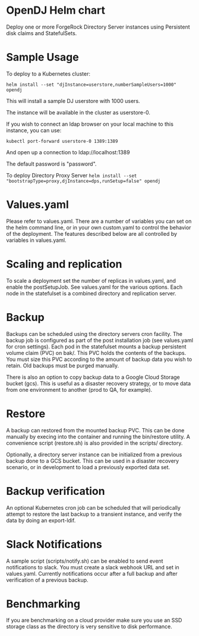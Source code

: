 # OpenDJ Helm chart

Deploy one or more ForgeRock Directory Server instances using Persistent disk claims
and StatefulSets. 

# Sample Usage

To deploy to a Kubernetes cluster:

`helm install --set "djInstance=userstore,numberSampleUsers=1000" opendj`

This will install a sample DJ userstore with 1000 users. 

The instance will be available in the cluster as userstore-0. 

If you wish to connect an ldap browser on your local machine to this instance, you can use:

`kubectl port-forward userstore-0 1389:1389`

And open up a connection to ldap://localhost:1389 

The default password is "password".

To deploy Directory Proxy Server
`helm install --set "bootstrapType=proxy,djInstance=dps,runSetup=false" opendj`


# Values.yaml

Please refer to values.yaml. There are a number of variables you can set on the helm command line, or 
in your own custom.yaml to control the behavior of the deployment. The features described below
are all controlled by variables in values.yaml.

# Scaling and replication

To scale a deployment set the number of replicas in values.yaml, and enable the postSetupJob. See values.yaml
for the various options. Each node in the statefulset is a combined directory and replication server. 


# Backup

Backups can be scheduled using the directory servers cron facility. The backup job is configured as part
of the post installation job (see values.yaml for cron settings).  Each pod in the statefulset mounts a backup
persistent volume claim (PVC) on bak/. This PVC holds the contents of the backups. You must size this PVC according 
to the amount of backup data you wish to retain. Old backups must be purged manually.

There is also an option to
copy backup data to a Google Cloud Storage bucket (gcs). This is useful as a disaster recovery
strategy, or to move data from one environment to another (prod to QA, for example).

# Restore 

A backup can restored from the mounted backup PVC. This can be done manually by execing into the container and running
the bin/restore utility. A convenience script (restore.sh) is also provided in the scripts/ directory.

Optionally, a directory server instance can be initialized from a previous backup done to a GCS bucket. This can
be used in a disaster recovery scenario, or in development to load a previously exported data set.


# Backup verification

An optional Kubernetes cron job can be scheduled that will periodically attempt to restore the last backup to
a transient instance, and verify the data by doing an export-ldif.  


# Slack Notifications

A sample script (scripts/notify.sh) can be enabled to send event notifications to slack. You must create a 
slack webhook URL and set in values.yaml. Currently notifications occur after a full backup and after verification 
of a previous backup.


# Benchmarking 

If you are benchmarking on a cloud provider make sure you use an SSD storage class as the directory is very sensitive 
to disk performance.

